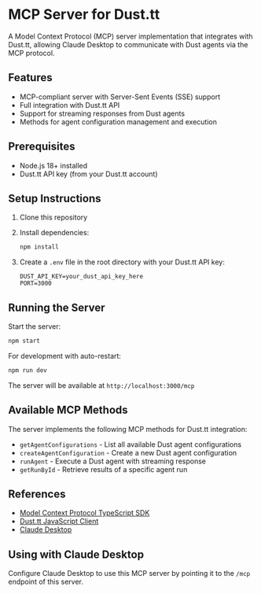 # MCP Server for Dust.tt

A Model Context Protocol (MCP) server implementation that integrates with Dust.tt, allowing Claude Desktop to communicate with Dust agents via the MCP protocol.

## Features

- MCP-compliant server with Server-Sent Events (SSE) support
- Full integration with Dust.tt API
- Support for streaming responses from Dust agents
- Methods for agent configuration management and execution

## Prerequisites

- Node.js 18+ installed
- Dust.tt API key (from your Dust.tt account)

## Setup Instructions

1. Clone this repository
2. Install dependencies:

   ```bash
   npm install
   ```

3. Create a `.env` file in the root directory with your Dust.tt API key:

   ```env
   DUST_API_KEY=your_dust_api_key_here
   PORT=3000
   ```

## Running the Server

Start the server:

```bash
npm start
```

For development with auto-restart:

```bash
npm run dev
```

The server will be available at `http://localhost:3000/mcp`

## Available MCP Methods

The server implements the following MCP methods for Dust.tt integration:

- `getAgentConfigurations` - List all available Dust agent configurations
- `createAgentConfiguration` - Create a new Dust agent configuration
- `runAgent` - Execute a Dust agent with streaming response
- `getRunById` - Retrieve results of a specific agent run

## References

- [Model Context Protocol TypeScript SDK](https://github.com/modelcontextprotocol/typescript-sdk)
- [Dust.tt JavaScript Client](https://www.npmjs.com/package/@dust-tt/client)
- [Claude Desktop](https://claude.ai/desktop)

## Using with Claude Desktop

Configure Claude Desktop to use this MCP server by pointing it to the `/mcp` endpoint of this server.
